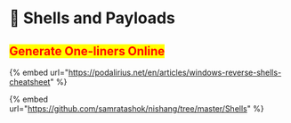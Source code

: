 # 🔴 Shells and Payloads

## <mark style="color:red;">Generate One-liners Online</mark>

{% embed url="https://podalirius.net/en/articles/windows-reverse-shells-cheatsheet" %}

{% embed url="https://github.com/samratashok/nishang/tree/master/Shells" %}
